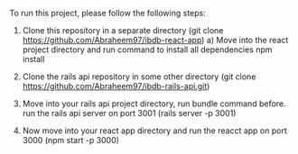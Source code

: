 

To run this project, please follow the following steps:

  1. Clone this repository in a separate directory (git clone https://github.com/Abraheem97/ibdb-react-app) a) Move into the react project directory and run command to install all dependencies npm install

   2. Clone the rails api repository in some other directory (git clone https://github.com/Abraheem97/ibdb-rails-api.git)

  3.  Move into your rails api project directory, run bundle command before. run the rails api server on port 3001 (rails server -p 3001)

   4. Now move into your react app directory and run the reacct app on port 3000 (npm start -p 3000)

